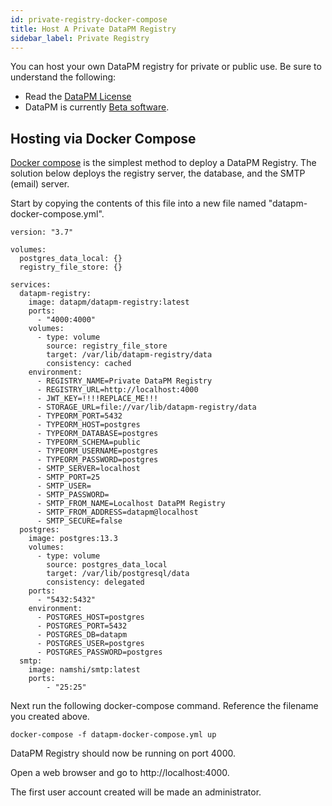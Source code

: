```yaml
---
id: private-registry-docker-compose
title: Host A Private DataPM Registry
sidebar_label: Private Registry
---
```


You can host your own DataPM registry for private or public use. Be sure to understand the following:

-   Read the [DataPM License](license.md)
-   DataPM is currently [Beta software](beta-notice.md).

## Hosting via Docker Compose

[Docker compose](https://docs.docker.com/compose/) is the simplest method to deploy a DataPM Registry. The solution below deploys the registry server, the database, and the SMTP (email) server.

Start by copying the contents of this file into a new file named "datapm-docker-compose.yml".

```text
version: "3.7"

volumes:
  postgres_data_local: {}
  registry_file_store: {}

services:
  datapm-registry:
    image: datapm/datapm-registry:latest
    ports:
      - "4000:4000"
    volumes:
      - type: volume
        source: registry_file_store
        target: /var/lib/datapm-registry/data
        consistency: cached
    environment:
      - REGISTRY_NAME=Private DataPM Registry
      - REGISTRY_URL=http://localhost:4000
      - JWT_KEY=!!!!REPLACE_ME!!!
      - STORAGE_URL=file://var/lib/datapm-registry/data
      - TYPEORM_PORT=5432
      - TYPEORM_HOST=postgres
      - TYPEORM_DATABASE=postgres
      - TYPEORM_SCHEMA=public
      - TYPEORM_USERNAME=postgres
      - TYPEORM_PASSWORD=postgres
      - SMTP_SERVER=localhost
      - SMTP_PORT=25
      - SMTP_USER=
      - SMTP_PASSWORD=
      - SMTP_FROM_NAME=Localhost DataPM Registry
      - SMTP_FROM_ADDRESS=datapm@localhost
      - SMTP_SECURE=false
  postgres:
    image: postgres:13.3
    volumes:
      - type: volume
        source: postgres_data_local
        target: /var/lib/postgresql/data
        consistency: delegated
    ports:
      - "5432:5432"
    environment:
      - POSTGRES_HOST=postgres
      - POSTGRES_PORT=5432
      - POSTGRES_DB=datapm
      - POSTGRES_USER=postgres
      - POSTGRES_PASSWORD=postgres
  smtp:
    image: namshi/smtp:latest
    ports:
        - "25:25"

```

Next run the following docker-compose command. Reference the filename you created above.

```text
docker-compose -f datapm-docker-compose.yml up
```

DataPM Registry should now be running on port 4000.

Open a web browser and go to http://localhost:4000.

The first user account created will be made an administrator.
